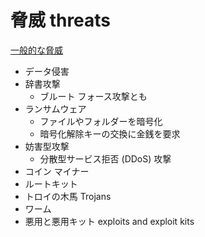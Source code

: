 # 脅威 threats

[一般的な脅威](https://docs.microsoft.com/ja-jp/learn/modules/describe-security-concepts-methodologies/5-describe-common-threats)

- データ侵害
- 辞書攻撃
  - ブルート フォース攻撃とも
- ランサムウェア
  - ファイルやフォルダーを暗号化
  - 暗号化解除キーの交換に金銭を要求
- 妨害型攻撃
  - 分散型サービス拒否 (DDoS) 攻撃
- コイン マイナー
- ルートキット
- トロイの木馬 Trojans 
- ワーム
- 悪用と悪用キット exploits and exploit kits
